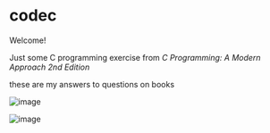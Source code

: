 # codec

Welcome!

Just some C programming exercise from *C Programming: A Modern Approach 2nd Edition* 

these are my answers to questions on books

![image](https://user-images.githubusercontent.com/62304226/224068505-3d44ad26-f229-445e-9b60-3e8994292333.png)


![image](https://user-images.githubusercontent.com/62304226/224068301-1ed82b4d-e0e6-4196-a560-86c7acbf84ba.png)

